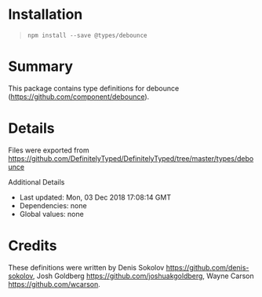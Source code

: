 # Installation
> `npm install --save @types/debounce`

# Summary
This package contains type definitions for debounce (https://github.com/component/debounce).

# Details
Files were exported from https://github.com/DefinitelyTyped/DefinitelyTyped/tree/master/types/debounce

Additional Details
 * Last updated: Mon, 03 Dec 2018 17:08:14 GMT
 * Dependencies: none
 * Global values: none

# Credits
These definitions were written by Denis Sokolov <https://github.com/denis-sokolov>, Josh Goldberg <https://github.com/joshuakgoldberg>, Wayne Carson <https://github.com/wcarson>.
